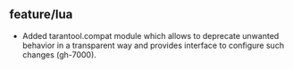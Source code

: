 ## feature/lua

* Added tarantool.compat module which allows to deprecate unwanted behavior in a
  transparent way and provides interface to configure such changes (gh-7000).
